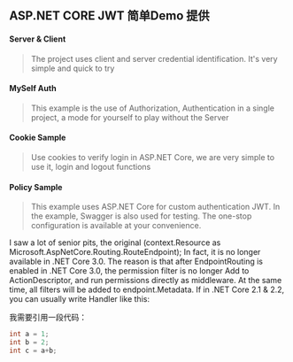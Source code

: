 ## ASP.NET CORE JWT 简单Demo 提供

#### Server & Client
> The project uses client and server credential identification. It's very simple and quick to try
#### MySelf Auth
> This example is the use of Authorization, Authentication in a single project, a mode for yourself to play without the Server
#### Cookie Sample
> Use cookies to verify login in ASP.NET Core, we are very simple to use it, login and logout functions
#### Policy Sample
> This example uses ASP.NET Core for custom authentication JWT. In the example, Swagger is also used for testing. The one-stop configuration is available at your convenience.

I saw a lot of senior pits, the original (context.Resource as Microsoft.AspNetCore.Routing.RouteEndpoint); In fact, it is no longer available in .NET Core 3.0. The reason is that after EndpointRouting is enabled in .NET Core 3.0, the permission filter is no longer Add to ActionDescriptor, and run permissions directly as middleware. At the same time, all filters will be added to endpoint.Metadata. If in .NET Core 2.1 & 2.2, you can usually write Handler like this:

我需要引用一段代码：  
``` c#
int a = 1;
int b = 2;
int c = a+b;
```
